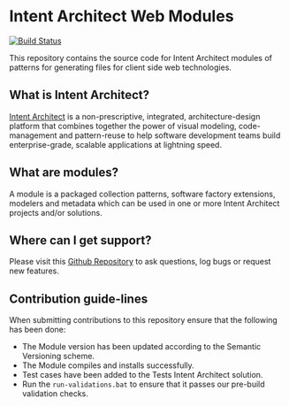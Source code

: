 # Intent Architect Web Modules

[![Build Status](https://dev.azure.com/intentarchitect/Intent%20Architect/_apis/build/status/IntentSoftware.Intent.Modules.Web?branchName=master)](https://dev.azure.com/intentarchitect/Intent%20Architect/_build/latest?definitionId=7&branchName=master)

This repository contains the source code for Intent Architect modules of patterns for generating files for client side web technologies.

## What is Intent Architect?

[Intent Architect](http://intentarchitect.com/) is a non-prescriptive, integrated, architecture-design platform that combines together the power of
visual modeling, code-management and pattern-reuse to help software development teams build enterprise-grade, scalable applications at lightning speed.

## What are modules?

A module is a packaged collection patterns, software factory extensions, modelers and metadata which can be used in one or more Intent Architect projects and/or solutions.

## Where can I get support?

Please visit this [Github Repository](https://github.com/IntentSoftware/Support/issues) to ask questions, log bugs or request new features.

## Contribution guide-lines

When submitting contributions to this repository ensure that the following has been done:

- The Module version has been updated according to the Semantic Versioning scheme.
- The Module compiles and installs successfully.
- Test cases have been added to the Tests Intent Architect solution.
- Run the `run-validations.bat` to ensure that it passes our pre-build validation checks.
